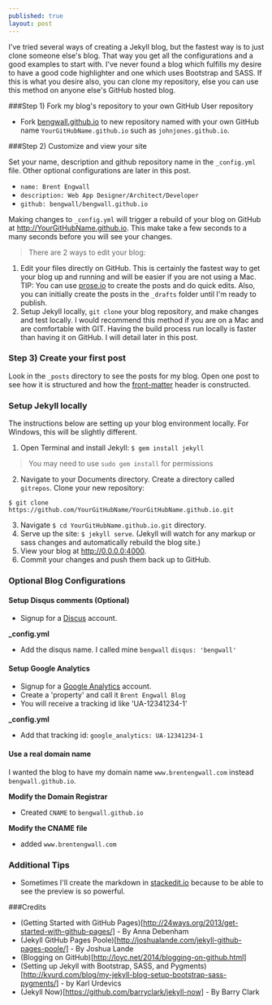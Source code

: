 ```yaml
---
published: true
layout: post
---
```


I've tried several ways of creating a Jekyll blog, but the fastest way is to just clone someone else's blog.  That way you get all the configurations and a good examples to start with.  I've never found a blog which fulfills my desire to have a good code highlighter and one which uses Bootstrap and SASS.  If this is what you desire also, you can clone my repository, else you can use this method on anyone else's GitHub hosted blog.

###Step 1) Fork my blog's repository to your own GitHub User repository

- Fork [bengwall.github.io](https://github.com/bengwall/bengwall.github.io) to new repository named with your own GitHub name `YourGitHubName.github.io`  such as `johnjones.github.io`.

###Step 2) Customize and view your site

Set your name, description and github repository name in the `_config.yml` file.  Other optional configurations are later in this post.

- `name: Brent Engwall`
- `description: Web App Designer/Architect/Developer`
- `github: bengwall/bengwall.github.io`

Making changes to `_config.yml` will trigger a rebuild of your blog on GitHub at http://YourGitHubName.github.io.  This make take a few seconds to a many seconds before you will see your changes. 

> There are 2 ways to edit your blog:
> 
1.	Edit your files directly on GitHub.  This is certainly the fastest way to get your blog up and running and will be easier if you are not using a Mac.  TIP:  You can use [prose.io](http://prose.io) to create the posts and do quick edits.  Also, you can initially create the posts in the `_drafts` folder until I'm ready to publish.
2.	Setup Jekyll locally, `git clone` your blog repository, and make changes and test locally.  I would recommend this method if you are on a Mac and are comfortable with GIT.  Having the build process run locally is faster than having it on GitHub.  I will detail later in this post.

### Step 3) Create your first post

Look in the `_posts` directory to see the posts for my blog.  Open one post to see how it is structured and how the [front-matter](http://jekyllrb.com/docs/frontmatter/) header is constructed.  


### Setup Jekyll locally

The instructions below are setting up your blog environment locally.  For Windows, this will be slightly different.

1) Open Terminal and install Jekyll:  `$ gem install jekyll`
>You may need to use `sudo gem install` for permissions

2) Navigate to your Documents directory.  Create a directory called `gitrepos`.  Clone your new repository:
```
$ git clone https://github.com/YourGitHubName/YourGitHubName.github.io.git
```

3) Navigate `$ cd YourGitHubName.github.io.git` directory.
4) Serve up the site: `$ jekyll serve`.  (Jekyll will watch for any markup or sass changes and automatically rebuild the blog site.)
5) View your blog at http://0.0.0.0:4000.
6) Commit your changes and push them back up to GitHub.


### Optional Blog Configurations

#### Setup Disqus comments (Optional)

- Signup for a [Discus](www.disquc.io) account.

**_config.yml**

- Add the disqus name.  I called mine `bengwall`
	`disqus: 'bengwall'`

#### Setup Google Analytics

- Signup for a [Google Analytics](http://www.google.com/analytics/) account.
- Create a 'property' and call it `Brent Engwall Blog`
- You will receive a tracking id like 'UA-12341234-1'

**_config.yml**

- Add that tracking id:
	`google_analytics: UA-12341234-1`

#### Use a real domain name

I wanted the blog to have my domain name  `www.brentengwall.com` instead `bengwall.github.io`.

**Modify the Domain Registrar**

- Created `CNAME` to `bengwall.github.io`

**Modify the CNAME file**

- added `www.brentengwall.com`


### Additional Tips
- Sometimes I'll create the markdown in [stackedit.io](www.stackedit.io) because to be able to see the preview is so powerful.

###Credits
- (Getting Started with GitHub Pages)[http://24ways.org/2013/get-started-with-github-pages/] - By Anna Debenham
- (Jekyll GitHub Pages Poole)[http://joshualande.com/jekyll-github-pages-poole/] - By Joshua Lande
- (Blogging on GitHub)[http://loyc.net/2014/blogging-on-github.html]
- (Setting up Jekyll with Bootstrap, SASS, and Pygments)[http://kvurd.com/blog/my-jekyll-blog-setup-bootstrap-sass-pygments/] - by Karl Urdevics
- (Jekyll Now)[https://github.com/barryclark/jekyll-now] - By Barry Clark

